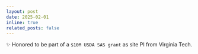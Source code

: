 ```yaml
---
layout: post
date: 2025-02-01
inline: true
related_posts: false
---
```


:sparkles: Honored to be part of a `$10M USDA SAS grant` as site PI from Virginia Tech.
